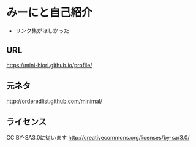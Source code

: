 # みーにと自己紹介

- リンク集がほしかった

## URL
https://mini-hiori.github.io/profile/

## 元ネタ
http://orderedlist.github.com/minimal/

## ライセンス
CC BY-SA3.0に従います
http://creativecommons.org/licenses/by-sa/3.0/



